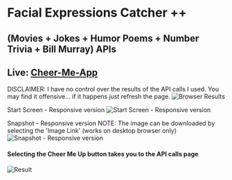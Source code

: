 # Facial Expressions Catcher ++ 

## (Movies + Jokes + Humor Poems + Number Trivia + Bill Murray) APIs

Live: [Cheer-Me-App](https://cheer-me-app.herokuapp.com)
------------

DISCLAIMER: I have no control over the results of the API calls I used. You may find it offensive... if it happens just refresh the page.
![Browser Results](browser.png "Browser Results")

Start Screen - Responsive version
![Start Screen - Responsive version](startscreen.png "Start Screen")

Snapshot - Responsive version
NOTE: The image can be downloaded by selecting the 'Image Link' (works on desktop browser only)
![Snapshot - Responsive version](snapshot.png "Snapshot")

#### Selecting the Cheer Me Up button takes you to the API calls page
![Result](browser1.png "Result")
